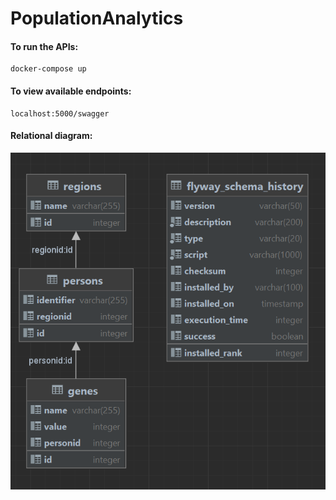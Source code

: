 # PopulationAnalytics

#### To run the APIs:

```
docker-compose up
```

#### To view available endpoints:

```
localhost:5000/swagger
```

#### Relational diagram:

![diagram](relational_diagram.png "Relational Diagram")